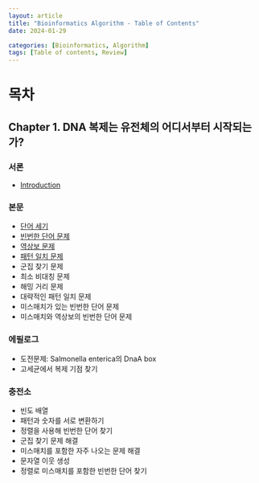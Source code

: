 ```yaml
---
layout: article
title: "Bioinformatics Algorithm - Table of Contents"
date: 2024-01-29

categories: [Bioinformatics, Algorithm]
tags: [Table of contents, Review]
---
```

# 목차
## Chapter 1. DNA 복제는 유전체의 어디서부터 시작되는가?
### 서론
 - [Introduction](/_posts/2024-01-25-Chapter-1.-Introduction.md)  

### 본문
 - [단어 세기](../1A-PatternCount)
 - [빈번한 단어 문제](../1B-FrequentWords)
 - [역상보 문제](../1C-ReverseComplement)
 - [패턴 일치 문제](../1D-PatternOccurrence)
 - 군집 찾기 문제
 - 최소 비대칭 문제
 - 해밍 거리 문제
 - 대략적인 패턴 일치 문제
 - 미스매치가 있는 빈번한 단어 문제
 - 미스매치와 역상보의 빈번한 단어 문제

### 에필로그
 - 도전문제: Salmonella enterica의 DnaA box
 - 고세균에서 복제 기점 찾기

### 충전소
 - 빈도 배열
 - 패턴과 숫자를 서로 변환하기
 - 정렬을 사용해 빈번한 단어 찾기
 - 군집 찾기 문제 해결
 - 미스매치를 포함한 자주 나오는 문제 해결
 - 문자열 이웃 생성
 - 정렬로 미스매치를 포함한 빈번한 단어 찾기